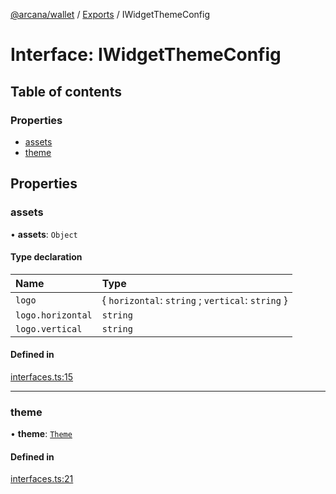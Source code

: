 [@arcana/wallet](../README.md) / [Exports](../modules.md) / IWidgetThemeConfig

# Interface: IWidgetThemeConfig

## Table of contents

### Properties

- [assets](IWidgetThemeConfig.md#assets)
- [theme](IWidgetThemeConfig.md#theme)

## Properties

### assets

• **assets**: `Object`

#### Type declaration

| Name              | Type                                              |
| :---------------- | :------------------------------------------------ |
| `logo`            | { `horizontal`: `string` ; `vertical`: `string` } |
| `logo.horizontal` | `string`                                          |
| `logo.vertical`   | `string`                                          |

#### Defined in

[interfaces.ts:15](https://github.com/arcana-network/wallet/blob/a7c20fa/src/interfaces.ts#L15)

---

### theme

• **theme**: [`Theme`](../modules.md#theme)

#### Defined in

[interfaces.ts:21](https://github.com/arcana-network/wallet/blob/a7c20fa/src/interfaces.ts#L21)
